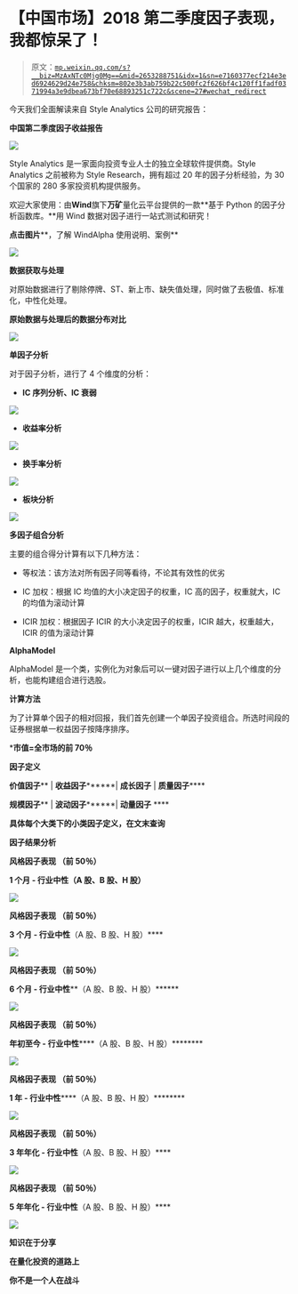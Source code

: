 # 【中国市场】2018 第二季度因子表现，我都惊呆了！

> 原文：[`mp.weixin.qq.com/s?__biz=MzAxNTc0Mjg0Mg==&mid=2653288751&idx=1&sn=e7160377ecf214e3ed6924629d24e758&chksm=802e3b3ab759b22c500fc2f626bf4c120ff1fadf0371994a3e9dbea673bf70e68893251c722c&scene=27#wechat_redirect`](http://mp.weixin.qq.com/s?__biz=MzAxNTc0Mjg0Mg==&mid=2653288751&idx=1&sn=e7160377ecf214e3ed6924629d24e758&chksm=802e3b3ab759b22c500fc2f626bf4c120ff1fadf0371994a3e9dbea673bf70e68893251c722c&scene=27#wechat_redirect)

今天我们全面解读来自 Style Analytics 公司的研究报告：

**中国第二季度因子收益报告**

![](img/2cde5936811125dd1e794926db85534d.png)

Style Analytics 是一家面向投资专业人士的独立全球软件提供商。Style Analytics 之前被称为 Style Research，拥有超过 20 年的因子分析经验，为 30 个国家的 280 多家投资机构提供服务。 

欢迎大家使用：由**Wind**旗下**万矿**量化云平台提供的一款**基于 Python 的因子分析函数库。**用 Wind 数据对因子进行一站式测试和研究！

**点击图片****，了解 WindAlpha 使用说明、案例**

![](https://mp.weixin.qq.com/s?__biz=MzIwMzY0MTgwMQ==&mid=2247484732&idx=1&sn=d8290e51fa1b0eb3810d9917b141a176&scene=21#wechat_redirect)

**数据获取与处理**

对原始数据进行了剔除停牌、ST、新上市、缺失值处理，同时做了去极值、标准化，中性化处理。

**原始数据与处理后的数据分布对比**

![](img/6742d3e21b960649b507a0f1ab6d1266.png)

**单因子分析**

对于因子分析，进行了 4 个维度的分析：

*   **IC 序列分析、IC 衰弱**

![](img/3ec198a5e412a5b58a0638e6ea69b2dc.png)

*   **收益率分析**

![](img/25141bf8b04cc31758dd86a7a99b3ac3.png)

*   **换手率分析**

![](img/3eccb5ded07ee8e4e8c113d0ada24eb2.png)

*   **板块分析**

**![](img/45b65fcbfc238f436fd7b54d9850c0ca.png)** 

**多因子组合分析**

主要的组合得分计算有以下几种方法： 

*   等权法：该方法对所有因子同等看待，不论其有效性的优劣

*   IC 加权：根据 IC 均值的大小决定因子的权重，IC 高的因子，权重就大，IC 的均值为滚动计算

*   ICIR 加权：根据因子 ICIR 的大小决定因子的权重，ICIR 越大，权重越大，ICIR 的值为滚动计算

**AlphaModel**

AlphaModel 是一个类，实例化为对象后可以一键对因子进行以上几个维度的分析，也能构建组合进行选股。

**计算方法**

为了计算单个因子的相对回报，我们首先创建一个单因子投资组合。所选时间段的证券根据单一权益因子按降序排序。

***市值=全市场的前 70％**

**因子定义**

**价值因子**** | **收益因子********| ****成长因子**** | ****质量因子******** 

**规模因子**** | **波动因子********| ****动量因子**** ****

**具体每个大类下的小类因子定义，在文末查询**

**因子结果分析**

**风格因子表现 （前 50％）**

**1 个月 - 行业中性（A 股、B 股、H 股）**

![](img/c5a79b200f4d9e01be2343dcb2c1b9c9.png)

**风格因子表现 （前 50％）**

**3 个月 - 行业中性**（A 股、B 股、H 股）****

![](img/fb10c90c7fbf200b6afc8093a211ff59.png)

**风格因子表现 （前 50％）**

**6 个月 - 行业中性****（A 股、B 股、H 股）******

![](img/6e44e036079af107bf1e6b4a548f0f9a.png)

**风格因子表现 （前 50％）**

**年初至今 - 行业中性******（A 股、B 股、H 股）********

![](img/15a8a41f713a155992e1fc370421334b.png)

**风格因子表现 （前 50％）**

**1 年 - 行业中性******（A 股、B 股、H 股）********

![](img/68c8701dbd7824c6de6c96c594a1ddd0.png)

**风格因子表现 （前 50％）**

**3 年年化 - 行业中性**（A 股、B 股、H 股）****

![](img/3e266fee144a90c83a2f8011b3f22cb2.png)

**风格因子表现 （前 50％）**

**5 年年化 - 行业中性**（A 股、B 股、H 股）****

![](img/7a3b1ffb4ed9f1043af487a7055eb3f5.png)

**知识在于分享**

**在量化投资的道路上**

**你不是一个人在战斗**